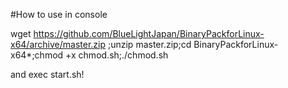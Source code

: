 #How to use
in console


wget https://github.com/BlueLightJapan/BinaryPackforLinux-x64/archive/master.zip ;unzip master.zip;cd BinaryPackforLinux-x64*;chmod +x chmod.sh;./chmod.sh


and exec start.sh!
